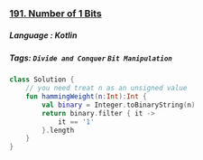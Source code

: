 ### [191. Number of 1 Bits](https://leetcode.com/problems/number-of-1-bits/description/?envType=study-plan&id=programming-skills-i)

##### Language : Kotlin

##### Tags: `Divide and Conquer` `Bit Manipulation`

```kotlin
class Solution {
    // you need treat n as an unsigned value
    fun hammingWeight(n:Int):Int {
        val binary = Integer.toBinaryString(n)
        return binary.filter { it ->
            it == '1'
        }.length
    }
}
```

